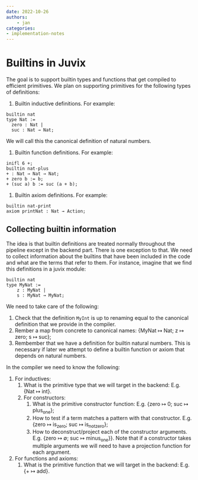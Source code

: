 ```yaml
---
date: 2022-10-26
authors:
    - jan
categories:
- implementation-notes
---
```


# Builtins in Juvix

The goal is to support builtin types and functions that get compiled to
efficient primitives. We plan on supporting primitives for the following types
of definitions:

1.  Builtin inductive definitions. For example:

```juvix
builtin nat
type Nat :=
  zero : Nat |
  suc : Nat → Nat;
```


We will call this the canonical definition of natural numbers.

1.  Builtin function definitions. For example:

```juvix
inifl 6 +;
builtin nat-plus
+ : Nat → Nat → Nat;
+ zero b := b;
+ (suc a) b := suc (a + b);
```

1.  Builtin axiom definitions. For example:

```juvix
builtin nat-print
axiom printNat : Nat → Action;
```

## Collecting builtin information

The idea is that builtin definitions are treated normally throughout the
pipeline except in the backend part. There is one exception to that. We need to
collect information about the builtins that have been included in the code and
what are the terms that refer to them. For instance, imagine that we find this
definitions in a juvix module:

```juvix
builtin nat
type MyNat :=
    z : MyNat |
    s : MyNat → MyNat;
```

We need to take care of the following:

1.  Check that the definition `MyInt` is up to renaming equal to the
    canonical definition that we provide in the compiler.
2.  Rember a map from concrete to canonical names: {MyNat ↦ Nat; z ↦
    zero; s ↦ suc};
3.  Rembember that we have a definition for builtin natural numbers.
    This is necessary if later we attempt to define a builtin function
    or axiom that depends on natural numbers.

In the compiler we need to know the following:

1.  For inductives:
    1.  What is the primitive type that we will target in the backend:
        E.g. {Nat ↦ int}.
    2.  For constructors:
        1.  What is the primitive constructor function: E.g. {zero ↦ 0;
            suc ↦ plus<sub>one</sub>};
        2.  How to test if a term matches a pattern with that
            constructor. E.g. {zero ↦ is<sub>zero</sub>; suc ↦
            is<sub>notzero</sub>};
        3.  How to deconstruct/project each of the constructor
            arguments. E.g. {zero ↦ ∅; suc ↦ minus<sub>one</sub>}}. Note
            that if a constructor takes multiple arguments we will need
            to have a projection function for each argument.
2.  For functions and axioms:
    1.  What is the primitive function that we will target in the
        backend: E.g. {+ ↦ add}.
